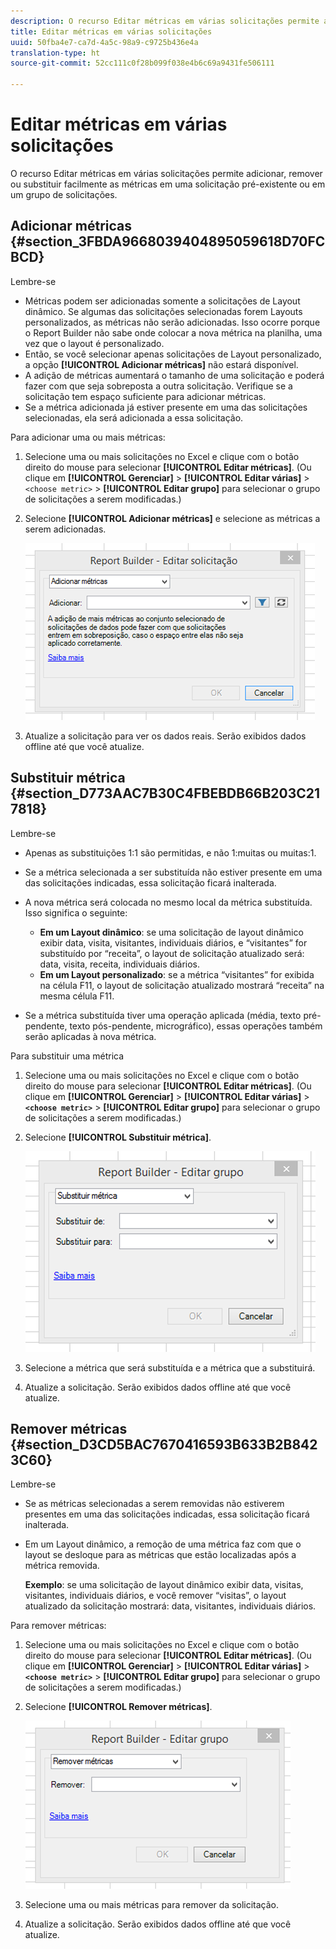 ```yaml
---
description: O recurso Editar métricas em várias solicitações permite adicionar, remover ou substituir facilmente as métricas em uma solicitação pré-existente ou em um grupo de solicitações.
title: Editar métricas em várias solicitações
uuid: 50fba4e7-ca7d-4a5c-98a9-c9725b436e4a
translation-type: ht
source-git-commit: 52cc111c0f28b099f038e4b6c69a9431fe506111

---
```



# Editar métricas em várias solicitações

O recurso Editar métricas em várias solicitações permite adicionar, remover ou substituir facilmente as métricas em uma solicitação pré-existente ou em um grupo de solicitações.

## Adicionar métricas {#section_3FBDA9668039404895059618D70FCBCD}

Lembre-se

* Métricas podem ser adicionadas somente a solicitações de Layout dinâmico. Se algumas das solicitações selecionadas forem Layouts personalizados, as métricas não serão adicionadas. Isso ocorre porque o Report Builder não sabe onde colocar a nova métrica na planilha, uma vez que o layout é personalizado.
* Então, se você selecionar apenas solicitações de Layout personalizado, a opção **[!UICONTROL Adicionar métricas]** não estará disponível.
* A adição de métricas aumentará o tamanho de uma solicitação e poderá fazer com que seja sobreposta a outra solicitação. Verifique se a solicitação tem espaço suficiente para adicionar métricas.
* Se a métrica adicionada já estiver presente em uma das solicitações selecionadas, ela será adicionada a essa solicitação.

Para adicionar uma ou mais métricas:

1. Selecione uma ou mais solicitações no Excel e clique com o botão direito do mouse para selecionar **[!UICONTROL Editar métricas]**. (Ou clique em **[!UICONTROL Gerenciar]** > **[!UICONTROL Editar várias]** > `<choose metric>` > **[!UICONTROL Editar grupo]** para selecionar o grupo de solicitações a serem modificadas.)
1. Selecione **[!UICONTROL Adicionar métricas]** e selecione as métricas a serem adicionadas.

   ![](assets/add_metric.png)

1. Atualize a solicitação para ver os dados reais. Serão exibidos dados offline até que você atualize.

## Substituir métrica {#section_D773AAC7B30C4FBEBDB66B203C217818}

Lembre-se

* Apenas as substituições 1:1 são permitidas, e não 1:muitas ou muitas:1.
* Se a métrica selecionada a ser substituída não estiver presente em uma das solicitações indicadas, essa solicitação ficará inalterada.
* A nova métrica será colocada no mesmo local da métrica substituída. Isso significa o seguinte:

   * **Em um Layout dinâmico**: se uma solicitação de layout dinâmico exibir data, visita, visitantes, individuais diários, e “visitantes” for substituído por “receita”, o layout de solicitação atualizado será: data, visita, receita, individuais diários.
   * **Em um Layout personalizado**: se a métrica “visitantes” for exibida na célula F11, o layout de solicitação atualizado mostrará “receita” na mesma célula F11.

* Se a métrica substituída tiver uma operação aplicada (média, texto pré-pendente, texto pós-pendente, micrográfico), essas operações também serão aplicadas à nova métrica.

Para substituir uma métrica

1. Selecione uma ou mais solicitações no Excel e clique com o botão direito do mouse para selecionar **[!UICONTROL Editar métricas]**. (Ou clique em **[!UICONTROL Gerenciar]** > **[!UICONTROL Editar várias]** > **`<choose metric>`** > **[!UICONTROL Editar grupo]** para selecionar o grupo de solicitações a serem modificadas.)

1. Selecione **[!UICONTROL Substituir métrica]**.

   ![](assets/replace_metric.png)

1. Selecione a métrica que será substituída e a métrica que a substituirá.
1. Atualize a solicitação. Serão exibidos dados offline até que você atualize.

## Remover métricas {#section_D3CD5BAC7670416593B633B2B8423C60}

Lembre-se

* Se as métricas selecionadas a serem removidas não estiverem presentes em uma das solicitações indicadas, essa solicitação ficará inalterada.
* Em um Layout dinâmico, a remoção de uma métrica faz com que o layout se desloque para as métricas que estão localizadas após a métrica removida.

   **Exemplo**: se uma solicitação de layout dinâmico exibir data, visitas, visitantes, individuais diários, e você remover “visitas”, o layout atualizado da solicitação mostrará: data, visitantes, individuais diários.

Para remover métricas:

1. Selecione uma ou mais solicitações no Excel e clique com o botão direito do mouse para selecionar **[!UICONTROL Editar métricas]**. (Ou clique em **[!UICONTROL Gerenciar]** > **[!UICONTROL Editar várias]** > **`<choose metric>`** > **[!UICONTROL Editar grupo]** para selecionar o grupo de solicitações a serem modificadas.)

1. Selecione **[!UICONTROL Remover métricas]**.

   ![](assets/remove_metric.png)

1. Selecione uma ou mais métricas para remover da solicitação.
1. Atualize a solicitação. Serão exibidos dados offline até que você atualize.

